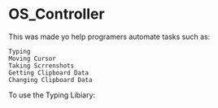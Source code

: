 # OS_Controller

This was made yo help programers automate tasks such as:

    Typing
    Moving Cursor
    Taking Scrrenshots
    Getting Clipboard Data
    Changing Clipboard Data
    
To use the Typing Libiary: 
    

